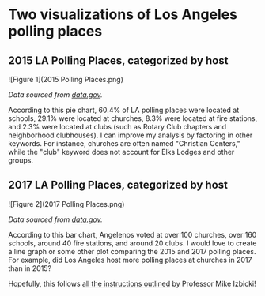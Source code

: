 # Two visualizations of Los Angeles polling places
 
## 2015 LA Polling Places, categorized by host

![Figure 1](2015 Polling Places.png)

_Data sourced from [data.gov](https://catalog.data.gov/dataset/election-2017-may-general-polling-place-list)._

According to this pie chart, 60.4% of LA polling places were located at schools, 29.1% were located at churches, 8.3% were located at fire stations, and 2.3% were located at clubs (such as Rotary Club chapters and neighborhood clubhouses). I can improve my analysis by factoring in other keywords. For instance, churches are often named "Christian Centers," while the "club" keyword does not account for Elks Lodges and other groups.

## 2017 LA Polling Places, categorized by host

![Figure 2](2017 Polling Places.png)

_Data sourced from [data.gov](https://catalog.data.gov/dataset/election-2017-may-general-polling-place-list)._

According to this bar chart, Angelenos voted at over 100 churches, over 160 schools, around 40 fire stations, and around 20 clubs. I would love to create a line graph or some other plot comparing the 2015 and 2017 polling places. For example, did Los Angeles host more polling places at churches in 2017 than in 2015?

Hopefully, this follows [all the instructions outlined](https://github.com/mikeizbicki/cmc-csci040/tree/2021fall/hw_02) by Professor Mike Izbicki!

